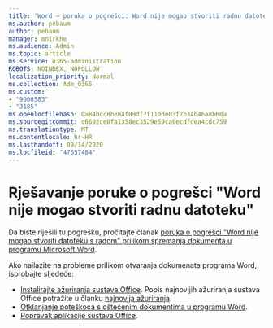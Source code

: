 ```yaml
---
title: 'Word – poruka o pogrešci: Word nije mogao stvoriti radnu datoteku'
ms.author: pebaum
author: pebaum
manager: mnirkhe
ms.audience: Admin
ms.topic: article
ms.service: o365-administration
ROBOTS: NOINDEX, NOFOLLOW
localization_priority: Normal
ms.collection: Adm_O365
ms.custom:
- "9000583"
- "3185"
ms.openlocfilehash: 0a84bcc8be84f89df7f110de03f7b34b46a8b60a
ms.sourcegitcommit: c6692ce0fa1358ec3529e59ca0ecdfdea4cdc759
ms.translationtype: MT
ms.contentlocale: hr-HR
ms.lasthandoff: 09/14/2020
ms.locfileid: "47657484"
---
```

# <a name="resolve-the-word-could-not-create-the-work-file-error-message"></a>Rješavanje poruke o pogrešci "Word nije mogao stvoriti radnu datoteku"

Da biste riješili tu pogrešku, pročitajte članak [poruka o pogrešci "Word nije mogao stvoriti datoteku s radom" prilikom spremanja dokumenta u programu Microsoft Word](https://docs.microsoft.com/office/troubleshoot/word/word-could-not-create-the-work-file).

Ako nailazite na probleme prilikom otvaranja dokumenata programa Word, isprobajte sljedeće:

- [Instalirajte ažuriranja sustava Office](https://support.office.com/article/2ab296f3-7f03-43a2-8e50-46de917611c5). Popis najnovijih ažuriranja sustava Office potražite u članku [najnovija ažuriranja](https://docs.microsoft.com/officeupdates/office-updates-msi).
- [Otklanjanje poteškoća s oštećenim dokumentima u programu Word](https://docs.microsoft.com/office/troubleshoot/word/damaged-documents-in-word).
- [Popravak aplikacije sustava Office](https://support.office.com/Article/Repair-an-Office-application-7821d4b6-7c1d-4205-aa0e-a6b40c5bb88b).